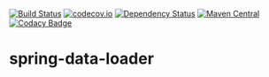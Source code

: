 [![Build Status](https://travis-ci.org/matek2305/spring-data-loader.svg?branch=master)](https://travis-ci.org/matek2305/spring-data-loader)
[![codecov.io](https://codecov.io/github/matek2305/spring-data-loader/coverage.svg?branch=master)](https://codecov.io/github/matek2305/spring-data-loader?branch=master)
[![Dependency Status](https://www.versioneye.com/user/projects/56b647c70a0ff5003b975aac/badge.svg)](https://www.versioneye.com/user/projects/56b647c70a0ff5003b975aac)
[![Maven Central](https://maven-badges.herokuapp.com/maven-central/com.github.matek2305/spring-data-loader/badge.svg)](https://maven-badges.herokuapp.com/maven-central/com.github.matek2305/spring-data-loader)
[![Codacy Badge](https://api.codacy.com/project/badge/grade/191dbbecd2f3428e9552a90d03bdb8c2)](https://www.codacy.com/app/matek2305/spring-data-loader)
# spring-data-loader
